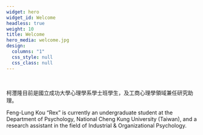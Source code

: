 ```yaml
---
widget: hero
widget_id: Welcome
headless: true
weight: 10
title: Welcome
hero_media: welcome.jpg
design:
  columns: "1"
  css_style: null
  css_class: null
---
```

<br>

柯灃隆目前是國立成功大學心理學系學士班學生，及工商心理學領域兼任研究助理。  

Feng-Lung Kou “Rex” is currently an undergraduate student at the Department of Psychology, National Cheng Kung University (Taiwan), and a research assistant in the field of Industrial & Organizational Psychology.